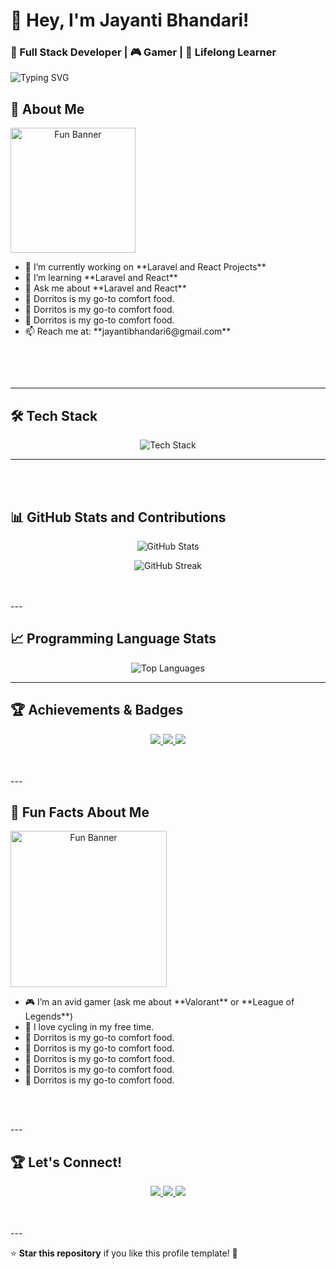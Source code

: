 # 👋 Hey, I'm Jayanti Bhandari!
### 🚀 Full Stack Developer | 🎮 Gamer | 🌱 Lifelong Learner

<!-- Animated Typing Text -->
<p>
  <img src="https://readme-typing-svg.demolab.com?font=Fira+Code&size=22&duration=4000&pause=1000&color=FF6347&center=true&width=435&lines=Welcome+to+my+GitHub!;I+love+coding+and+building+projects;Let's+connect+and+create+something+awesome!" alt="Typing SVG" />
</p>


## 🌟 **About Me**
<p align="center">
  <img src="https://media.giphy.com/media/JIX9t2j0ZTN9S/giphy.gif"alt="Fun Banner" height="200" align="left"/>
  
  <ul style="display:inline-block; text-align:left;">
    <li>🔭 I’m currently working on **Laravel and React Projects** </li>
    <li>🌱 I’m learning **Laravel and React**</li>
    <li>💬 Ask me about **Laravel and React**</li>
    <li>🍕 Dorritos is my go-to comfort food.</li>
    <li>🍕 Dorritos is my go-to comfort food.</li>
    <li>🍕 Dorritos is my go-to comfort food.</li>
    <li>📫 Reach me at: **jayantibhandari6@gmail.com**</li>
  </ul>
</p>

<br>
<br>

---

## 🛠️ **Tech Stack**
<p align="center">
  <img src="https://skillicons.dev/icons?i=html,css,js,react,python,nodejs,java,github,git,vscode" alt="Tech Stack"/>
</p>

---
<br>
<br>


## 📊 **GitHub Stats and Contributions**
<p align="center">
  <img src="https://github-readme-stats.vercel.app/api?username=jayantibhandari&show_icons=true&count_private=true&hide=prs&theme=radical" alt="GitHub Stats" />
</p>

<p align="center">
  <img src="https://github-readme-streak-stats.herokuapp.com/?user=jayantibhandari&theme=radical&date_format=M%20j%5B%2C%20Y%5D" alt="GitHub Streak"/>
</p>

<br>
<br>
---

## 📈 **Programming Language Stats**
<p align="center">
  <img src="https://github-readme-stats.vercel.app/api/top-langs/?username=jayantibhandari&layout=compact&theme=radical" alt="Top Languages" />
</p>

---

## 🏆 **Achievements & Badges**
<p align="center">
  <a href="https://www.freecodecamp.org/jayantibhandari">
    <img src="https://img.shields.io/badge/-freeCodeCamp-F7B500?style=for-the-badge&logo=freecodecamp&logoColor=white" />
  </a>
  <a href="https://www.linkedin.com/in/jayantibhandari">
    <img src="https://img.shields.io/badge/-LinkedIn-blue?style=for-the-badge&logo=linkedin" />
  </a>
  <a href="https://www.hackerrank.com/jayantibhandari">
    <img src="https://img.shields.io/badge/-HackerRank-2EC866?style=for-the-badge&logo=hackerrank&logoColor=white" />
  </a>
</p>
<br>
<br>
---


## 💬 **Fun Facts About Me**

<p align="center">
  <img src="https://i.giphy.com/media/v1.Y2lkPTc5MGI3NjExb3ZuNmtjenY5eG5ucTN3Z3YwNDZ5NDkzOGUzaXkxZGh6NjloeGJ2eiZlcD12MV9pbnRlcm5hbF9naWZfYnlfaWQmY3Q9Zw/y0NFayaBeiWEU/giphy.gif" alt="Fun Banner" width="250" align="left" />
  
  <ul style="display:inline-block; text-align:left;">
    <li>🎮 I’m an avid gamer (ask me about **Valorant** or **League of Legends**)</li>
    <li>🚴 I love cycling in my free time.</li>
    <li>🍕 Dorritos is my go-to comfort food.</li>
    <li>🍕 Dorritos is my go-to comfort food.</li>
    <li>🍕 Dorritos is my go-to comfort food.</li>
    <li>🍕 Dorritos is my go-to comfort food.</li>
    <li>🍕 Dorritos is my go-to comfort food.</li>
  </ul>
</p>

<br>
<br>
---


## 🏆 **Let's Connect!**
<p align="center">
  <a href="https://github.com/jayantibhandari">
    <img src="https://img.shields.io/badge/GitHub-%23121011.svg?&style=for-the-badge&logo=github&logoColor=white" />
  </a>
  <a href="https://linkedin.com/in/jayantibhandari">
    <img src="https://img.shields.io/badge/LinkedIn-%230077B5.svg?&style=for-the-badge&logo=linkedin&logoColor=white" />
  </a>
  <a href="mailto:your.jayantibhandari6@example.com">
    <img src="https://img.shields.io/badge/Email-%23121011.svg?&style=for-the-badge&logo=gmail&logoColor=white" />
  </a>
</p>
<br>
<br>
---

⭐ **Star this repository** if you like this profile template! 🎉
